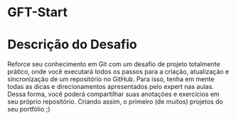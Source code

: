 # GFT-Start
 

# Descrição do Desafio
 
Reforce seu conhecimento em Git com um desafio de projeto totalmente prático, onde você executará todos os passos para a criação, atualização e  sincronização de um repositório no GitHub. Para isso, tenha em mente todas as dicas e direcionamentos apresentados pelo expert nas aulas. Dessa forma, você poderá compartilhar suas anotações e exercícios em seu próprio repositório. Criando assim, o primeiro (de muitos) projetos do seu portfólio ;)
